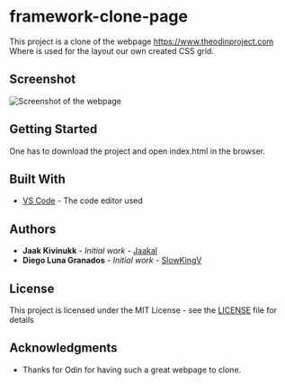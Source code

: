 # framework-clone-page

This project is a clone of the webpage https://www.theodinproject.com Where is used for the layout our own created CSS grid.

## Screenshot

![Screenshot of the webpage](screenshot.jpg)

## Getting Started

One has to download the project and open index.html in the browser.

## Built With

* [VS Code](https://code.visualstudio.com/) - The code editor used

## Authors

* **Jaak Kivinukk** - *Initial work* - [Jaakal](https://github.com/Jaakal)
* **Diego Luna Granados** - *Initial work* - [SlowKingV](https://github.com/SlowKingV)

## License

This project is licensed under the MIT License - see the [LICENSE](LICENSE) file for details

## Acknowledgments

* Thanks for Odin for having such a great webpage to clone.
